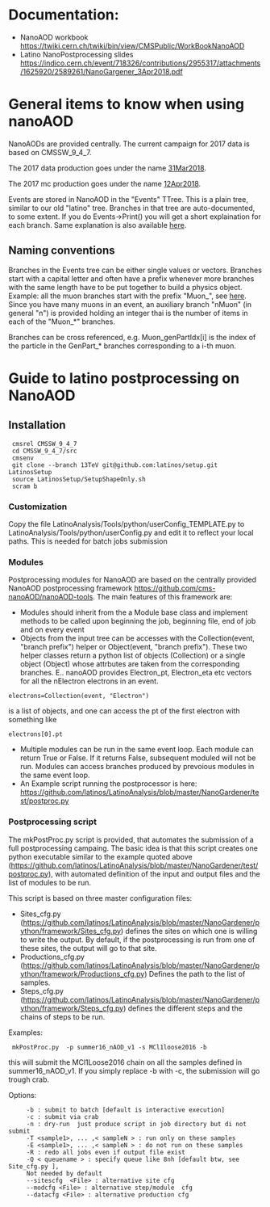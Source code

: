 # Documentation:

   * NanoAOD workbook https://twiki.cern.ch/twiki/bin/view/CMSPublic/WorkBookNanoAOD
   * Latino NanoPostprocessing slides https://indico.cern.ch/event/718326/contributions/2955317/attachments/1625920/2589261/NanoGargener_3Apr2018.pdf
   
# General items to know when using nanoAOD

NanoAODs are provided centrally. The current campaign for 2017 data is based on CMSSW_9_4_7.

The 2017 data production goes under the name [31Mar2018](https://cmsweb.cern.ch/das/request?view=list&limit=50&instance=prod%2Fglobal&input=%2F*%2F*31Mar2018*%2FNANOAOD).

The 2017 mc production goes under the name [12Apr2018](https://cmsweb.cern.ch/das/request?view=list&limit=50&instance=prod%2Fglobal&input=%2F*%2F*12Apr2018*%2FNANOAODSIM).

Events are stored in NanoAOD in the "Events" TTree. This is a plain tree, similar to our old "latino" tree. Branches in that tree are auto-documented, to some extent. If you do Events->Print() you will get a short explaination for each branch. Same explanation is also available [here](https://cms-nanoaod-integration.web.cern.ch/integration/master/mc94X_doc.html).

## Naming conventions
Branches in the Events tree can be either single values or vectors. Branches start with a capital letter and often have a prefix whenever more branches with the same length have to be put together to build a physics object. Example: all the muon branches start with the prefix "Muon_", see [here](https://cms-nanoaod-integration.web.cern.ch/integration/master/mc94X_doc.html#Muon). Since you have many muons in an event, an auxiliary branch "nMuon" (in general "n<prefix>") is provided holding an integer thai is the number of items in each of the "Muon_*" branches.
  
Branches can be cross referenced, e.g.  Muon_genPartIdx[i] is the index of the particle in the GenPart_* branches corresponding to a i-th muon.



# Guide to latino postprocessing on NanoAOD

## Installation

     cmsrel CMSSW_9_4_7
     cd CMSSW_9_4_7/src
     cmsenv
     git clone --branch 13TeV git@github.com:latinos/setup.git LatinosSetup
     source LatinosSetup/SetupShapeOnly.sh
     scram b

### Customization
Copy the file LatinoAnalysis/Tools/python/userConfig_TEMPLATE.py to LatinoAnalysis/Tools/python/userConfig.py and edit it to reflect your local paths. This is needed for batch jobs submission

### Modules
Postprocessing modules for NanoAOD are based on the centrally provided NanoAOD postprocessing framework https://github.com/cms-nanoAOD/nanoAOD-tools. The main features of this framework are:
   * Modules should inherit from the a Module base class and implement methods to be called upon beginning the job, beginning file, end of job and on every event
   * Objects from the input tree can be accesses with the Collection(event, "branch prefix") helper or Object(event, "branch prefix"). These two helper classes return a python list of objects (Collection) or a single object (Object) whose attrbutes are taken from the corresponding branches. E.. nanoAOD provides Electron_pt, Electron_eta etc vectors for all the nElectron electrons in an event. 

    electrons=Collection(event, "Electron")
    
is a list of objects, and one can access the pt of the first electron with something like
    
    electrons[0].pt
    
   * Multiple modules can be run in the same event loop. Each module can return True or False. If it returns False, subsequent moduled will not be run. Modules can access branches produced by prevoious modules in the same event loop.
   * An Example script running the postprocessor is here: https://github.com/latinos/LatinoAnalysis/blob/master/NanoGardener/test/postproc.py
    

### Postprocessing script
The mkPostProc.py script is provided, that automates the submission of a full postprocessing campaing. The basic idea is that this script creates one python executable similar to the example quoted above (https://github.com/latinos/LatinoAnalysis/blob/master/NanoGardener/test/postproc.py), with automated definition of the input and output files and the list of modules to be run.

This script is based on three master configuration files:

   * Sites_cfg.py (https://github.com/latinos/LatinoAnalysis/blob/master/NanoGardener/python/framework/Sites_cfg.py) defines the sites on which one is willing to write the output. By default, if the postprocessing is run from one of these sites, the output will go to that site.
   * Productions_cfg.py (https://github.com/latinos/LatinoAnalysis/blob/master/NanoGardener/python/framework/Productions_cfg.py) Defines the path to the list of samples.
   * Steps_cfg.py (https://github.com/latinos/LatinoAnalysis/blob/master/NanoGardener/python/framework/Steps_cfg.py) defines the different steps and the chains of steps to be run.
   
 Examples:
 
     mkPostProc.py  -p summer16_nAOD_v1 -s MCl1loose2016 -b 
 
 this will submit the MCl1Loose2016 chain on all the samples defined in summer16_nAOD_v1.
 If you simply replace -b with -c, the submission will go trough crab.    
 
 Options:
     
         -b : submit to batch [default is interactive execution] 
         -c : submit via crab  
         -n : dry-run  just produce script in job directory but di not submit  
         -T <sample1>, ... ,< sampleN > : run only on these samples 
         -E <sample1>, ... ,< sampleN > : do not run on these samples 
         -R : redo all jobs even if output file exist 
         -Q < queuename > : specify queue like 8nh [default btw, see  Site_cfg.py ],   
         Not needed by default 
         --sitescfg  <File> : alternative site cfg
         --modcfg <File> : alternative step/module  cfg
         --datacfg <File> : alternative production cfg

